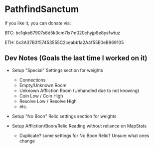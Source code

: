 # PathfindSanctum

If you like it, you can donate via:

BTC: bc1qke67907s6d5k3cm7lx7m020chyjp9e8ysfwtuz

ETH: 0x3A37B3f57453555C2ceabb1a2A4f55E0eB969105 

## Dev Notes (Goals the last time I worked on it)
- Setup "Special" Settings section for weights
  - Connections
  - Empty/Unknown Room
  - Unknown Affliction Room (Unhandled due to not knowing)
  - Coin Low / Coin High
  - Resolve Low / Resolve High
  - etc.

- Setup "No Boon" Relic settings section for weights

- Setup Affliction/Boon/Relic Reading without reliance on MapStats
  - Duplicate? some settings for No Boon Relic? Unsure what ones change
